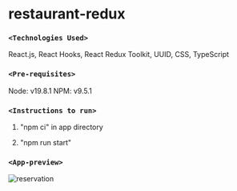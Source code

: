 # restaurant-redux

### `<Technologies Used>`
React.js,
React Hooks,
React Redux Toolkit,
UUID,
CSS,
TypeScript

### `<Pre-requisites>`
Node: v19.8.1
NPM: v9.5.1

### `<Instructions to run>`
1) "npm ci" in app directory

2) "npm run start"

### `<App-preview>`

![reservation](https://github.com/RAW85/restaurant_redux/assets/91591635/ad9dc994-2c94-4ed3-a1a9-a32399079d18)
